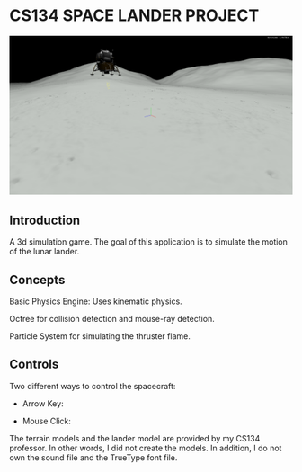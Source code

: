 # CS134 SPACE LANDER PROJECT

![game screenshot](bin/data/screenshot.png)

## Introduction
A 3d simulation game. The goal of this application is to simulate the motion of the lunar lander.  

## Concepts
Basic Physics Engine: Uses kinematic physics.

Octree for collision detection and mouse-ray detection.

Particle System for simulating the thruster flame.

## Controls
Two different ways to control the spacecraft:
  * Arrow Key:
  
  * Mouse Click:



The terrain models and the lander model are provided by my CS134 professor. In other words, I did not create the models.
In addition, I do not own the sound file and the TrueType font file.
